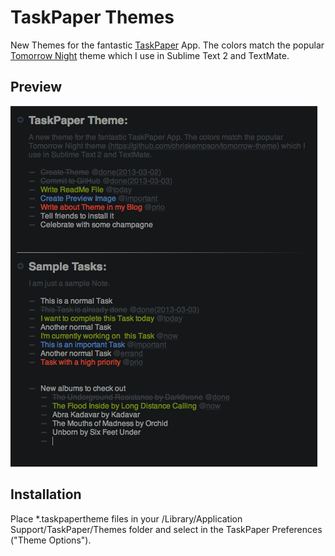 # TaskPaper Themes
New Themes for the fantastic [TaskPaper](http://www.hogbaysoftware.com/products/taskpaper "TaskPaper") App. The colors match the popular [Tomorrow Night](https://github.com/chriskempson/tomorrow-theme "Tomorrow Night") theme which I use in Sublime Text 2 and TextMate.


## Preview
![Preview](Preview.png "Preview")


## Installation
Place *.taskpapertheme files in your /Library/Application Support/TaskPaper/Themes folder and select in the TaskPaper Preferences ("Theme Options").